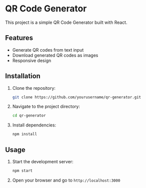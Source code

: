 # QR Code Generator

This project is a simple QR Code Generator built with React.

## Features

- Generate QR codes from text input
- Download generated QR codes as images
- Responsive design

## Installation

1. Clone the repository:
    ```bash
    git clone https://github.com/yourusername/qr-generator.git
    ```
2. Navigate to the project directory:
    ```bash
    cd qr-generator
    ```
3. Install dependencies:
    ```bash
    npm install
    ```

## Usage

1. Start the development server:
    ```bash
    npm start
    ```
2. Open your browser and go to `http://localhost:3000`




